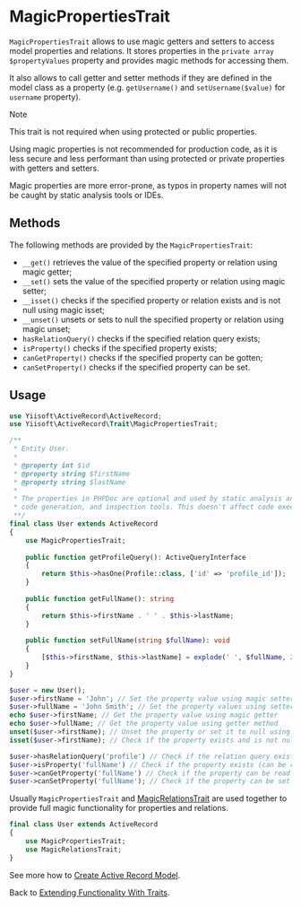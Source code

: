 # MagicPropertiesTrait

`MagicPropertiesTrait` allows to use magic getters and setters to access model properties and relations.
It stores properties in the `private array $propertyValues` property and provides magic methods for accessing them.

It also allows to call getter and setter methods if they are defined in the model class as a property
(e.g. `getUsername()` and `setUsername($value)` for `username` property).

> [!NOTE]
> This trait is not required when using protected or public properties.
> 
> Using magic properties is not recommended for production code, as it is less secure and less performant than using
> protected or private properties with getters and setters.
> 
> Magic properties are more error-prone, as typos in property names will not be caught by static analysis tools or IDEs.

## Methods

The following methods are provided by the `MagicPropertiesTrait`:

- `__get()` retrieves the value of the specified property or relation using magic getter;
- `__set()` sets the value of the specified property or relation using magic setter;
- `__isset()` checks if the specified property or relation exists and is not null using magic isset;
- `__unset()` unsets or sets to null the specified property or relation using magic unset;
- `hasRelationQuery()` checks if the specified relation query exists;
- `isProperty()` checks if the specified property exists;
- `canGetProperty()` checks if the specified property can be gotten;
- `canSetProperty()` checks if the specified property can be set.

## Usage

```php
use Yiisoft\ActiveRecord\ActiveRecord;
use Yiisoft\ActiveRecord\Trait\MagicPropertiesTrait;

/**
 * Entity User.
 *
 * @property int $id
 * @property string $firstName
 * @property string $lastName
 * 
 * The properties in PHPDoc are optional and used by static analysis and by IDEs for autocompletion, type hinting, 
 * code generation, and inspection tools. This doesn't affect code execution.
 **/
final class User extends ActiveRecord
{
    use MagicPropertiesTrait;
    
    public function getProfileQuery(): ActiveQueryInterface
    {
        return $this->hasOne(Profile::class, ['id' => 'profile_id']);
    }
    
    public function getFullName(): string
    {
        return $this->firstName . ' ' . $this->lastName;
    }
    
    public function setFullName(string $fullName): void
    {
        [$this->firstName, $this->lastName] = explode(' ', $fullName, 2);
    }
}

$user = new User();
$user->firstName = 'John'; // Set the property value using magic setter
$user->fullName = 'John Smith'; // Set the property values using setter method
echo $user->firstName; // Get the property value using magic getter
echo $user->fullName; // Get the property value using getter method
unset($user->firstName); // Unset the property or set it to null using magic unset
isset($user->firstName); // Check if the property exists and is not null using magic isset

$user->hasRelationQuery('profile') // Check if the relation query exists
$user->isProperty('fullName') // Check if the property exists (can be read or set)
$user->canGetProperty('fullName') // Check if the property can be read
$user->canSetProperty('fullName'); // Check if the property can be set
```

Usually `MagicPropertiesTrait` and [MagicRelationsTrait](magic-relations.md) are used together to provide full magic functionality 
for properties and relations.

```php
final class User extends ActiveRecord
{
    use MagicPropertiesTrait;
    use MagicRelationsTrait;
}
```

See more how to [Create Active Record Model](../create-model.md).

Back to [Extending Functionality With Traits](traits.md).
